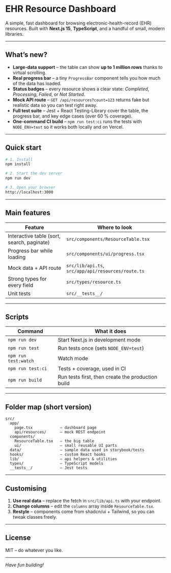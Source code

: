 # EHR Resource Dashboard

A simple, fast dashboard for browsing electronic-health-record (EHR) resources. Built with **Next.js 15**, **TypeScript**, and a handful of small, modern libraries.

---

## What’s new?

* **Large-data support** – the table can show **up to 1 million rows** thanks to virtual scrolling.
* **Real progress bar** – a tiny `ProgressBar` component tells you how much of the data has loaded.
* **Status badges** – every resource shows a clear state: *Completed*, *Processing*, *Failed*, or *Not Started*.
* **Mock API route** – `GET /api/resources?count=123` returns fake but realistic data so you can test right away.
* **Full test suite** – Jest + React Testing-Library cover the table, the progress bar, and key edge cases (over 60 % coverage).
* **One-command CI build** – `npm run test:ci` runs the tests with `NODE_ENV=test` so it works both locally and on Vercel.

---

## Quick start

```bash
# 1. Install
npm install

# 2. Start the dev server
npm run dev

# 3. Open your browser
http://localhost:3000
```

---

## Main features

| Feature | Where to look |
|---------|---------------|
| Interactive table (sort, search, paginate) | `src/components/ResourceTable.tsx` |
| Progress bar while loading | `src/components/ui/progress.tsx` |
| Mock data + API route | `src/lib/api.ts`, `src/app/api/resources/route.ts` |
| Strong types for every field | `src/types/resource.ts` |
| Unit tests | `src/__tests__/` |

---

## Scripts

| Command | What it does |
|---------|-------------|
| `npm run dev` | Start Next.js in development mode |
| `npm run test` | Run tests once (sets `NODE_ENV=test`) |
| `npm run test:watch` | Watch mode |
| `npm run test:ci` | Tests + coverage, used in CI |
| `npm run build` | Run tests first, then create the production build |

---

## Folder map (short version)

```text
src/
  app/
    page.tsx            – dashboard page
    api/resources/      – mock REST endpoint
  components/
    ResourceTable.tsx   – the big table
    ui/                 – small reusable UI parts
  data/                 – sample data used in storybook/tests
  hooks/                – custom React hooks
  lib/                  – api helpers & utilities
  types/                – TypeScript models
  __tests__/            – Jest tests
```

---

## Customising

1. **Use real data** – replace the fetch in `src/lib/api.ts` with your endpoint.
2. **Change columns** – edit the `columns` array inside `ResourceTable.tsx`.
3. **Restyle** – components come from shadcn/ui + Tailwind, so you can tweak classes freely.

---

## License

MIT – do whatever you like.

---

*Have fun building!*
